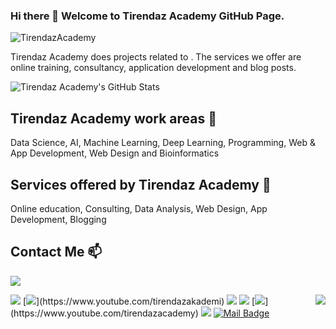 ### Hi there 👋 Welcome to Tirendaz Academy GitHub Page.

<p align="left"> <img src="https://komarev.com/ghpvc/?username=TirendazAcademy" alt="TirendazAcademy" /> </p>

Tirendaz Academy does projects related to . The services we offer are online training, consultancy, application development and blog posts.

![Tirendaz Academy's GitHub Stats](https://github-readme-stats.vercel.app/api?username=TirendazAcademy&show_icons=true)

## Tirendaz Academy work areas 🔭

Data Science, AI, Machine Learning, Deep Learning, Programming, Web & App Development, Web Design and Bioinformatics

## Services offered by Tirendaz Academy 🌱

Online education, Consulting, Data Analysis, Web Design, App Development, Blogging



## Contact Me 📫

[![](https://img.shields.io/github/followers/cobanov?style=social)](https://www.github.com/TirendazAcademy)

<img align='right' src="https://github-readme-stats.vercel.app/api?username=cobanov&show_icons=true">

[![](https://img.shields.io/badge/linkedin-%230077B5.svg?&style=for-the-badge&logo=linkedin&logoColor=white)](https://www.linkedin.com/in/tirendaz-academy/)
[![](https://img.shields.io/badge/youtube-%23FF0000.svg?&style=for-the-badge&logo=youtube&logoColor=white")](https://www.youtube.com/tirendazakademi)
[![](https://img.shields.io/badge/medium-%2312100E.svg?&style=for-the-badge&logo=medium&logoColor=white)](https://tirendazakademi.medium.com)
[![](https://img.shields.io/badge/twitter-%231DA1F2.svg?&style=for-the-badge&logo=twitter&logoColor=white)](https://www.twitter.com/TirendazAcademy)
[![](https://img.shields.io/badge/youtube-%23FF0000.svg?&style=for-the-badge&logo=youtube&logoColor=white")](https://www.youtube.com/tirendazacademy)
[![](https://img.shields.io/badge/medium-%2312100E.svg?&style=for-the-badge&logo=medium&logoColor=white)](https://tirendazacademy.medium.com)
[![Mail Badge](https://img.shields.io/badge/mertcobanov@gmail.com-c14438?style=for-the-badge&logo=Gmail&logoColor=white&link=mailto:tirendaziletisim@gmail.com)](mailto:tirendaziletisim@gmail.com)








<!--
**TirendazAcademy/TirendazAcademy** is a ✨ _special_ ✨ repository because its `README.md` (this file) appears on your GitHub profile.

Here are some ideas to get you started:

- 🔭 I’m currently working on ...
- 🌱 I’m currently learning ...
- 👯 I’m looking to collaborate on ...
- 🤔 I’m looking for help with ...
- 💬 Ask me about ...
- 📫 How to reach me: ...
- 😄 Pronouns: ...
- ⚡ Fun fact: ...
-->
